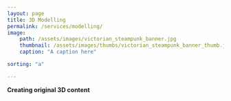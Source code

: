 ```yaml
---
layout: page
title: 3D Modelling
permalink: /services/modelling/
image:
    path: /assets/images/victorian_steampunk_banner.jpg
    thumbnail: /assets/images/thumbs/victorian_steampunk_banner_thumb.jpg
    caption: "A caption here"

sorting: "a"

---
```


**Creating original 3D content**


